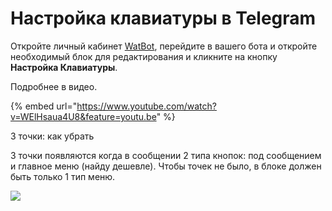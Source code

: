 # Настройка клавиатуры в Telegram

Откройте личный кабинет [WatBot](https://watbot.ru/), перейдите в вашего бота и откройте необходимый блок для редактирования и кликните на кнопку **Настройка Клавиатуры**.&#x20;

Подробнее в видео.

{% embed url="https://www.youtube.com/watch?v=WElHsaua4U8&feature=youtu.be" %}

3 точки: как убрать

3 точки появляются когда в сообщении 2 типа кнопок: под сообщением и главное меню (найду дешевле). Чтобы точек не было, в блоке должен быть только 1 тип меню.

![](../../.gitbook/assets/Screenshot\_20210927\_160014\_com.jivosite.mobile.jpg)

